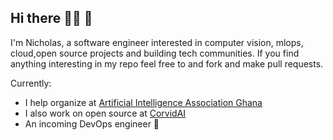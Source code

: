 ## Hi there 👋:fire: :juggling_person:	
I'm Nicholas, a software engineer interested in computer vision, mlops, cloud,open source projects and building tech communities. If you find anything interesting in my repo feel free to and fork and make pull requests.

Currently:
- I help organize at [Artificial Intelligence Association Ghana](https://aiagh.net/)
- I also work on open source at [CorvidAI](https://github.com/corvid-ai)
- An incoming DevOps engineer :see_no_evil:	


<!--
**nodamu/nodamu** is a ✨ _special_ ✨ repository because its `README.md` (this file) appears on your GitHub profile.

Here are some ideas to get you started:

- 🔭 I’m currently working on ...
- 🌱 I’m currently learning ...
- 👯 I’m looking to collaborate on ...
- 🤔 I’m looking for help with ...
- 💬 Ask me about ...
- 📫 How to reach me: ...
- 😄 Pronouns: ...
- ⚡ Fun fact: ...
-->

